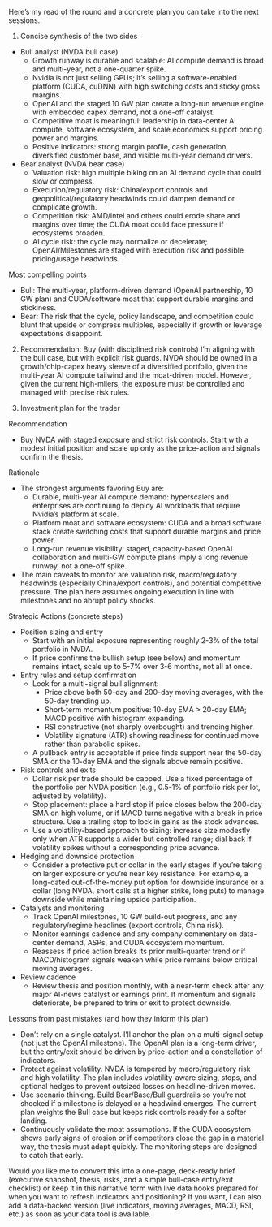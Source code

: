 Here’s my read of the round and a concrete plan you can take into the next sessions.

1) Concise synthesis of the two sides
- Bull analyst (NVDA bull case)
  - Growth runway is durable and scalable: AI compute demand is broad and multi-year, not a one-quarter spike.
  - Nvidia is not just selling GPUs; it’s selling a software-enabled platform (CUDA, cuDNN) with high switching costs and sticky gross margins.
  - OpenAI and the staged 10 GW plan create a long-run revenue engine with embedded capex demand, not a one-off catalyst.
  - Competitive moat is meaningful: leadership in data-center AI compute, software ecosystem, and scale economics support pricing power and margins.
  - Positive indicators: strong margin profile, cash generation, diversified customer base, and visible multi-year demand drivers.
- Bear analyst (NVDA bear case)
  - Valuation risk: high multiple biking on an AI demand cycle that could slow or compress.
  - Execution/regulatory risk: China/export controls and geopolitical/regulatory headwinds could dampen demand or complicate growth.
  - Competition risk: AMD/Intel and others could erode share and margins over time; the CUDA moat could face pressure if ecosystems broaden.
  - AI cycle risk: the cycle may normalize or decelerate; OpenAI/Milestones are staged with execution risk and possible pricing/usage headwinds.

Most compelling points
- Bull: The multi-year, platform-driven demand (OpenAI partnership, 10 GW plan) and CUDA/software moat that support durable margins and stickiness.
- Bear: The risk that the cycle, policy landscape, and competition could blunt that upside or compress multiples, especially if growth or leverage expectations disappoint.

2) Recommendation: Buy (with disciplined risk controls)
I’m aligning with the bull case, but with explicit risk guards. NVDA should be owned in a growth/chip-capex heavy sleeve of a diversified portfolio, given the multi-year AI compute tailwind and the moat-driven model. However, given the current high-mliers, the exposure must be controlled and managed with precise risk rules.

3) Investment plan for the trader

Recommendation
- Buy NVDA with staged exposure and strict risk controls. Start with a modest initial position and scale up only as the price-action and signals confirm the thesis.

Rationale
- The strongest arguments favoring Buy are:
  - Durable, multi-year AI compute demand: hyperscalers and enterprises are continuing to deploy AI workloads that require Nvidia’s platform at scale.
  - Platform moat and software ecosystem: CUDA and a broad software stack create switching costs that support durable margins and price power.
  - Long-run revenue visibility: staged, capacity-based OpenAI collaboration and multi-GW compute plans imply a long revenue runway, not a one-off spike.
- The main caveats to monitor are valuation risk, macro/regulatory headwinds (especially China/export controls), and potential competitive pressure. The plan here assumes ongoing execution in line with milestones and no abrupt policy shocks.

Strategic Actions (concrete steps)
- Position sizing and entry
  - Start with an initial exposure representing roughly 2-3% of the total portfolio in NVDA.
  - If price confirms the bullish setup (see below) and momentum remains intact, scale up to 5-7% over 3-6 months, not all at once.
- Entry rules and setup confirmation
  - Look for a multi-signal bull alignment:
    - Price above both 50-day and 200-day moving averages, with the 50-day trending up.
    - Short-term momentum positive: 10-day EMA > 20-day EMA; MACD positive with histogram expanding.
    - RSI constructive (not sharply overbought) and trending higher.
    - Volatility signature (ATR) showing readiness for continued move rather than parabolic spikes.
  - A pullback entry is acceptable if price finds support near the 50-day SMA or the 10-day EMA and the signals above remain positive.
- Risk controls and exits
  - Dollar risk per trade should be capped. Use a fixed percentage of the portfolio per NVDA position (e.g., 0.5-1% of portfolio risk per lot, adjusted by volatility).
  - Stop placement: place a hard stop if price closes below the 200-day SMA on high volume, or if MACD turns negative with a break in price structure. Use a trailing stop to lock in gains as the stock advances.
  - Use a volatility-based approach to sizing: increase size modestly only when ATR supports a wider but controlled range; dial back if volatility spikes without a corresponding price advance.
- Hedging and downside protection
  - Consider a protective put or collar in the early stages if you’re taking on larger exposure or you’re near key resistance. For example, a long-dated out-of-the-money put option for downside insurance or a collar (long NVDA, short calls at a higher strike, long puts) to manage downside while maintaining upside participation.
- Catalysts and monitoring
  - Track OpenAI milestones, 10 GW build-out progress, and any regulatory/regime headlines (export controls, China risk).
  - Monitor earnings cadence and any company commentary on data-center demand, ASPs, and CUDA ecosystem momentum.
  - Reassess if price action breaks its prior multi-quarter trend or if MACD/histogram signals weaken while price remains below critical moving averages.
- Review cadence
  - Review thesis and position monthly, with a near-term check after any major AI-news catalyst or earnings print. If momentum and signals deteriorate, be prepared to trim or exit to protect downside.

Lessons from past mistakes (and how they inform this plan)
- Don’t rely on a single catalyst. I’ll anchor the plan on a multi-signal setup (not just the OpenAI milestone). The OpenAI plan is a long-term driver, but the entry/exit should be driven by price-action and a constellation of indicators.
- Protect against volatility. NVDA is tempered by macro/regulatory risk and high volatility. The plan includes volatility-aware sizing, stops, and optional hedges to prevent outsized losses on headline-driven moves.
- Use scenario thinking. Build Bear/Base/Bull guardrails so you’re not shocked if a milestone is delayed or a headwind emerges. The current plan weights the Bull case but keeps risk controls ready for a softer landing.
- Continuously validate the moat assumptions. If the CUDA ecosystem shows early signs of erosion or if competitors close the gap in a material way, the thesis must adapt quickly. The monitoring steps are designed to catch that early.

Would you like me to convert this into a one-page, deck-ready brief (executive snapshot, thesis, risks, and a simple bull-case entry/exit checklist) or keep it in this narrative form with live data hooks prepared for when you want to refresh indicators and positioning? If you want, I can also add a data-backed version (live indicators, moving averages, MACD, RSI, etc.) as soon as your data tool is available.